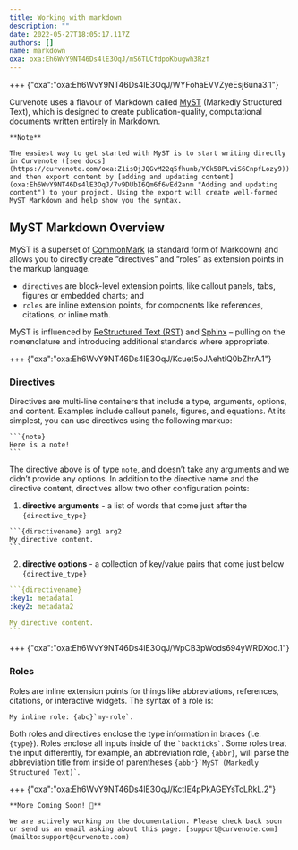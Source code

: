 ```yaml
---
title: Working with markdown
description: ""
date: 2022-05-27T18:05:17.117Z
authors: []
name: markdown
oxa: oxa:Eh6WvY9NT46Ds4lE3OqJ/mS6TLCfdpoKbugwh3Rzf
---
```


+++ {"oxa":"oxa:Eh6WvY9NT46Ds4lE3OqJ/WYFohaEVVZyeEsj6una3.1"}

Curvenote uses a flavour of Markdown called [MyST](https://myst.tools/) (Markedly Structured Text), which is designed to create publication-quality, computational documents written entirely in Markdown.

````{important}
**Note**

The easiest way to get started with MyST is to start writing directly in Curvenote ([see docs](https://curvenote.com/oxa:Z1isOjJQGvM22q5fhunb/YCk58PLviS6CnpfLozy9)) and then export content by [adding and updating content](oxa:Eh6WvY9NT46Ds4lE3OqJ/7v9DUbI6Qm6f6vEd2anm "Adding and updating content") to your project. Using the export will create well-formed MyST Markdown and help show you the syntax.

````

## MyST Markdown Overview

MyST is a superset of [CommonMark](https://commonmark.org/) (a standard form of Markdown) and allows you to directly create “directives” and “roles” as extension points in the markup language.

- `directives` are block-level extension points, like callout panels, tabs, figures or embedded charts; and
- `roles` are inline extension points, for components like references, citations, or inline math.

MyST is influenced by [ReStructured Text (RST)](https://en.wikipedia.org/wiki/ReStructuredText) and [Sphinx](https://www.sphinx-doc.org/) – pulling on the nomenclature and introducing additional standards where appropriate.

+++ {"oxa":"oxa:Eh6WvY9NT46Ds4lE3OqJ/Kcuet5oJAehtlQ0bZhrA.1"}

### Directives

Directives are multi-line containers that include a type, arguments, options, and content. Examples include callout panels, figures, and equations. At its simplest, you can use directives using the following markup:

````text
```{note}
Here is a note!
```
````

The directive above is of type `note`, and doesn’t take any arguments and we didn’t provide any options. In addition to the directive name and the directive content, directives allow two other configuration points:

1) **directive arguments** - a list of words that come just after the `{directive_type}`

````text
```{directivename} arg1 arg2
My directive content.
```
````

2) **directive options** - a collection of key/value pairs that come just below `{directive_type}`

````yaml
```{directivename}
:key1: metadata1
:key2: metadata2

My directive content.
```
````

+++ {"oxa":"oxa:Eh6WvY9NT46Ds4lE3OqJ/WpCB3pWods694yWRDXod.1"}

### Roles

Roles are inline extension points for things like abbreviations, references, citations, or interactive widgets. The syntax of a role is:

```text
My inline role: {abc}`my-role`.
```

Both roles and directives enclose the type information in braces (i.e. `{type}`). Roles enclose all inputs inside of the `` `backticks` ``. Some roles treat the input differently, for example, an abbreviation role, `{abbr}`, will parse the abbreviation title from inside of parentheses `` {abbr}`MyST (Markedly Structured Text)` ``.

+++ {"oxa":"oxa:Eh6WvY9NT46Ds4lE3OqJ/KctIE4pPkAGEYsTcLRkL.2"}

````{important}
**More Coming Soon! 🚧**

We are actively working on the documentation. Please check back soon or send us an email asking about this page: [support@curvenote.com](mailto:support@curvenote.com)

````

